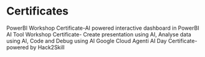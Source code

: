 # Certificates
PowerBI Workshop Certificate-AI powered interactive dashboard in PowerBI 
AI Tool Workshop Certificate- Create presentation using AI, Analyse data using AI, Code and Debug using AI
Google Cloud Agenti AI Day Certificate-powered by Hack2Skill 
